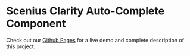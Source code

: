 # Scenius Clarity Auto-Complete Component

Check out our [Github Pages](https://scenius-software.github.io/sc-clr-autocomplete/) for a live demo and complete description of this project.
